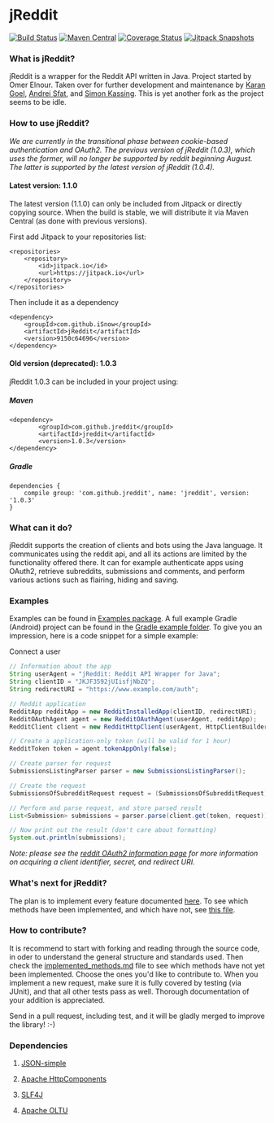 jReddit
=====

[![Build Status](https://travis-ci.org/iSnow/jReddit.png?branch=master)](https://travis-ci.org/iSnow/jReddit)
[![Maven Central](https://maven-badges.herokuapp.com/maven-central/com.github.jreddit/jreddit/badge.svg?style=flat)](https://maven-badges.herokuapp.com/maven-central/com.github.jreddit/jreddit)
[![Coverage Status](https://coveralls.io/repos/jReddit/jReddit/badge.svg)](https://coveralls.io/r/jReddit/jReddit)
[![Jitpack Snapshots](https://jitpack.io/v/iSnow/jReddit.svg)](https://jitpack.io/#iSnow/jReddit)

### What is jReddit?
jReddit is a wrapper for the Reddit API written in Java. Project started by Omer Elnour. Taken over for further development and maintenance by [Karan Goel](https://github.com/karan), [Andrei Sfat](https://github.com/sfat), and [Simon Kassing](https://github.com/snkas). This is yet another fork as the project seems to be idle.

### How to use jReddit?
*We are currently in the transitional phase between cookie-based authentication and OAuth2. The previous version of jReddit (1.0.3), which uses the former, will no longer be supported by reddit beginning August. The latter is supported by the latest version of jReddit (1.0.4).*

#### Latest version: 1.1.0
The latest version (1.1.0) can only be included from Jitpack or directly copying source. When the build is stable, we will distribute it via Maven Central (as done with previous versions).

First add Jitpack to your repositories list:
```
<repositories>
    <repository>
        <id>jitpack.io</id>
        <url>https://jitpack.io</url>
    </repository>
</repositories>
```

Then include it as a dependency
```
<dependency>
    <groupId>com.github.iSnow</groupId>
    <artifactId>jReddit</artifactId>
    <version>9150c64696</version>
</dependency>
```

#### Old version (deprecated): 1.0.3

jReddit 1.0.3 can be included in your project using:

##### Maven

```
<dependency>
        <groupId>com.github.jreddit</groupId>
        <artifactId>jreddit</artifactId>
        <version>1.0.3</version>
</dependency>
```

##### Gradle
```
dependencies {
    compile group: 'com.github.jreddit', name: 'jreddit', version: '1.0.3'
}
```
### What can it do?
jReddit supports the creation of clients and bots using the Java language. It communicates using the reddit api, and all its actions are limited by the functionality offered there. It can for example authenticate apps using OAuth2, retrieve subreddits, submissions and comments, and perform various actions such as flairing, hiding and saving.

### Examples
Examples can be found in [Examples package](https://github.com/jReddit/jReddit/tree/master/src/main/java/examples). A full example Gradle (Android) project can be found in the [Gradle example folder](https://github.com/jReddit/jReddit/tree/master/examples/Jreddit-sample-project). To give you an impression, here is a code snippet for a simple example:

Connect a user
```java
// Information about the app
String userAgent = "jReddit: Reddit API Wrapper for Java";
String clientID = "JKJF3592jUIisfjNbZQ";
String redirectURI = "https://www.example.com/auth";

// Reddit application
RedditApp redditApp = new RedditInstalledApp(clientID, redirectURI);
RedditOAuthAgent agent = new RedditOAuthAgent(userAgent, redditApp);    
RedditClient client = new RedditHttpClient(userAgent, HttpClientBuilder.create().build());

// Create a application-only token (will be valid for 1 hour)
RedditToken token = agent.tokenAppOnly(false);

// Create parser for request
SubmissionsListingParser parser = new SubmissionsListingParser();

// Create the request
SubmissionsOfSubredditRequest request = (SubmissionsOfSubredditRequest) new SubmissionsOfSubredditRequest("programming", SubmissionSort.HOT).setLimit(100);

// Perform and parse request, and store parsed result
List<Submission> submissions = parser.parse(client.get(token, request));

// Now print out the result (don't care about formatting)
System.out.println(submissions);
```

*Note: please see the [reddit OAuth2 information page](https://github.com/reddit/reddit/wiki/OAuth2) for more information on acquiring a client identifier, secret, and redirect URI.*

### What's next for jReddit?
The plan is to implement every feature documented [here](http://www.reddit.com/dev/api). To see which methods have been implemented, and which have not, see [this file](https://github.com/karan/jReddit/blob/master/implemented_methods.md).

### How to contribute?
It is recommend to start with forking and reading through the source code, in oder to understand the general structure and standards used. Then check the [implemented_methods.md](https://github.com/karan/jReddit/blob/master/implemented_methods.md) file to see which methods have not yet been implemented. Choose the ones you'd like to contribute to. When you implement a new request, make sure it is fully covered by testing (via JUnit), and that all other tests pass as well. Thorough documentation of your addition is appreciated.

Send in a pull request, including test, and it will be gladly merged to improve the library! :-)

### Dependencies
1. [JSON-simple](http://code.google.com/p/json-simple/)

2. [Apache HttpComponents](https://hc.apache.org/)

3. [SLF4J](http://www.slf4j.org/)

4. [Apache OLTU](https://oltu.apache.org/)

